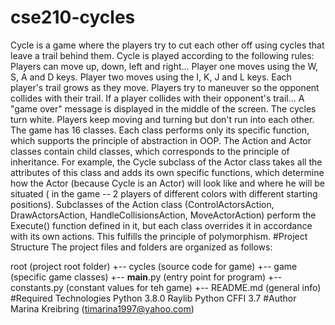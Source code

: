 # cse210-cycles
Cycle is a game where the players try to cut each other off using cycles that leave a trail behind them. 
Cycle is played according to the following rules:
Players can move up, down, left and right...
Player one moves using the W, S, A and D keys.
Player two moves using the I, K, J and L keys.
Each player's trail grows as they move.
Players try to maneuver so the opponent collides with their trail.
If a player collides with their opponent's trail...
A "game over" message is displayed in the middle of the screen.
The cycles turn white.
Players keep moving and turning but don't run into each other.
The game has 16 classes. Each class performs only its specific function, which supports the principle of abstraction in OOP. The Action and Actor classes contain child classes, which corresponds to the principle of inheritance. For example, the Cycle subclass of the Actor class takes all the attributes of this class and adds its own specific functions, which determine how the Actor (because Cycle is an Actor) will look like and where he will be situated ( in the game -- 2 players of different colors with different starting positions). Subclasses of the Action class (ControlActorsAction, DrawActorsAction, HandleCollisionsAction, MoveActorAction) perform the Execute() function defined in it, but each class overrides it in accordance with its own actions. This fulfills the principle of polymorphism.
#Project Structure
The project files and folders are organized as follows:

root                    (project root folder)
+-- cycles              (source code for game)
  +-- game              (specific game classes)
  +-- __main__.py       (entry point for program)
  +-- constants.py      (constant values for teh game)
+-- README.md           (general info)
#Required Technologies
Python 3.8.0
Raylib Python CFFI 3.7
#Author
Marina Kreibring (timarina1997@yahoo.com)